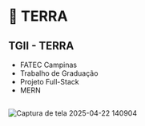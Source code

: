 # :stew: TERRA

## TGII - TERRA 
- FATEC Campinas
- Trabalho de Graduação 
- Projeto Full-Stack
- MERN
##

![Captura de tela 2025-04-22 140904](https://github.com/user-attachments/assets/d4376077-3f37-4b09-b32a-0658caec731a)
